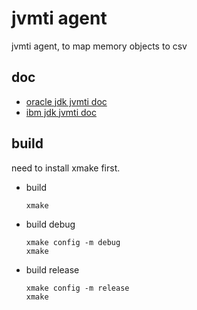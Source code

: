 # jvmti agent

jvmti agent, to map memory objects to csv

## doc

- [oracle jdk jvmti doc](https://docs.oracle.com/javase/8/docs/platform/jvmti/jvmti.html)
- [ibm jdk jvmti doc](https://www.ibm.com/docs/en/sdk-java-technology/8?topic=interfaces-jvmti)

## build

need to install xmake first.

- build

    ```shell
    xmake
    ```

- build debug

    ```shell
    xmake config -m debug
    xmake
    ```

- build release


    ```shell
    xmake config -m release
    xmake
    ```

